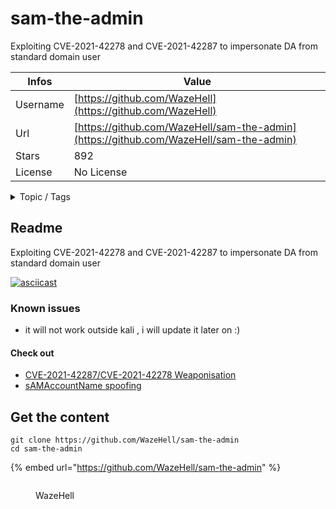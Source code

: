 # sam-the-admin

Exploiting CVE-2021-42278 and CVE-2021-42287 to impersonate DA from standard domain user 

| Infos    | Value                                                              |
| -------- | -------------------------------------------------------------------|
| Username | [https://github.com/WazeHell](https://github.com/WazeHell) |
| Url      | [https://github.com/WazeHell/sam-the-admin](https://github.com/WazeHell/sam-the-admin)                                               |
| Stars    | 892                                                          |
| License  | No License                                                        |

<details>

<summary>Topic / Tags</summary>

* active-directory* exploitation* redteam* s4u2self

</details>

## Readme

Exploiting CVE-2021-42278 and CVE-2021-42287 to impersonate DA from standard domain user 

[![asciicast](https://asciinema.org/a/SnQ66XtmZLzXZQ8QwWwAYs8Dm.svg)](https://asciinema.org/a/SnQ66XtmZLzXZQ8QwWwAYs8Dm)

### Known issues
- it will not work outside kali , i will update it later on :)

#### Check out 
- [CVE-2021-42287/CVE-2021-42278 Weaponisation ](https://exploit.ph/cve-2021-42287-cve-2021-42278-weaponisation.html)
- [sAMAccountName spoofing](https://www.thehacker.recipes/ad/movement/kerberos/samaccountname-spoofing)



## Get the content

```
git clone https://github.com/WazeHell/sam-the-admin
cd sam-the-admin
```

{% embed url="https://github.com/WazeHell/sam-the-admin" %}

<figure><img src="https://avatars.githubusercontent.com/u/20618414?v=4" alt=""><figcaption><p>WazeHell</p></figcaption></figure>
